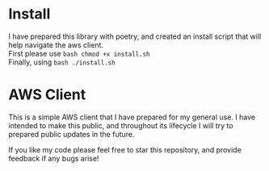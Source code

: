 

# Install

I have prepared this library with poetry, and created an install script that will help navigate the aws client.
<br>
First please use ```bash chmod +x install.sh```
<br>
Finally, using ```bash ./install.sh```

# AWS Client

This is a simple AWS client that I have prepared for my general use. I have intended to make this public, and throughout its lifecycle I will try to prepared public updates in the future.

If you like my code please feel free to star this repository, and provide feedback if any bugs arise!